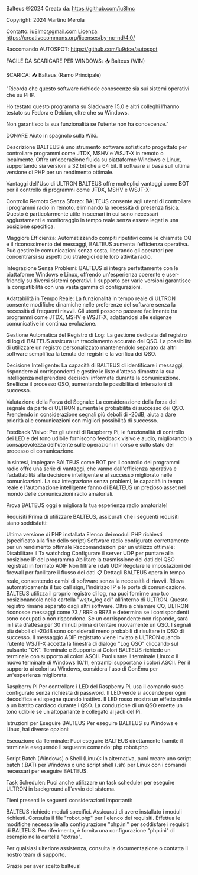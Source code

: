 Balteus @2024
Creato da: https://github.com/iu8lmc

Copyright: 2024 Martino Merola  

Contatto: iu8lmc@gmail.com
Licenza: https://creativecommons.org/licenses/by-nc-nd/4.0/

Raccomando AUTOSPOT: https://github.com/lu9dce/autospot

FACILE DA SCARICARE PER WINDOWS: 📥 Balteus  (WIN)

SCARICA: 📥 Balteus (Ramo Principale)

"Ricorda che questo software richiede conoscenze sia sui sistemi operativi che su PHP.

Ho testato questo programma su Slackware 15.0 e altri colleghi l'hanno testato su Fedora e Debian, oltre che su Windows.

Non garantisco la sua funzionalità se l'utente non ha conoscenze."

DONARE
Aiuto in spagnolo sulla Wiki.



Descrizione
BALTEUS è uno strumento software sofisticato progettato per controllare programmi come JTDX, MSHV e WSJT-X in remoto o localmente. Offre un'operazione fluida su piattaforme Windows e Linux, supportando sia versioni a 32 bit che a 64 bit. Il software si basa sull'ultima versione di PHP per un rendimento ottimale.

Vantaggi dell'Uso di ULTRON
BALTEUS offre molteplici vantaggi come BOT per il controllo di programmi come JTDX, MSHV e WSJT-X:

Controllo Remoto Senza Sforzo: BALTEUS consente agli utenti di controllare i programmi radio in remoto, eliminando la necessità di presenza fisica. Questo è particolarmente utile in scenari in cui sono necessari aggiustamenti e monitoraggio in tempo reale senza essere legati a una posizione specifica.

Maggiore Efficienza: Automatizzando compiti ripetitivi come le chiamate CQ e il riconoscimento dei messaggi, BALTEUS aumenta l'efficienza operativa. Può gestire le comunicazioni senza sosta, liberando gli operatori per concentrarsi su aspetti più strategici delle loro attività radio.

Integrazione Senza Problemi: BALTEUS si integra perfettamente con le piattaforme Windows e Linux, offrendo un'esperienza coerente e user-friendly su diversi sistemi operativi. Il supporto per varie versioni garantisce la compatibilità con una vasta gamma di configurazioni.

Adattabilità in Tempo Reale: La funzionalità in tempo reale di ULTRON consente modifiche dinamiche nelle preferenze del software senza la necessità di frequenti riavvii. Gli utenti possono passare facilmente tra programmi come JTDX, MSHV e WSJT-X, adattandosi alle esigenze comunicative in continua evoluzione.

Gestione Automatica del Registro di Log: La gestione dedicata del registro di log di BALTEUS assicura un tracciamento accurato dei QSO. La possibilità di utilizzare un registro personalizzato mantenendolo separato da altri software semplifica la tenuta dei registri e la verifica dei QSO.

Decisione Intelligente: La capacità di BALTEUS di identificare i messaggi, rispondere ai corrispondenti e gestire le liste d'attesa dimostra la sua intelligenza nel prendere decisioni informate durante la comunicazione. Snellisce il processo QSO, aumentando le possibilità di interazioni di successo.

Valutazione della Forza del Segnale: La considerazione della forza del segnale da parte di ULTRON aumenta le probabilità di successo dei QSO. Prendendo in considerazione segnali più deboli di -20dB, aiuta a dare priorità alle comunicazioni con migliori possibilità di successo.

Feedback Visivo: Per gli utenti di Raspberry Pi, le funzionalità di controllo dei LED e del tono udibile forniscono feedback visivo e audio, migliorando la consapevolezza dell'utente sulle operazioni in corso e sullo stato del processo di comunicazione.

In sintesi, impiegare BALTEUS come BOT per il controllo dei programmi radio offre una serie di vantaggi, che vanno dall'efficienza operativa e l'adattabilità alla decisione intelligente e al successo migliorato nelle comunicazioni. La sua integrazione senza problemi, le capacità in tempo reale e l'automazione intelligente fanno di BALTEUS un prezioso asset nel mondo delle comunicazioni radio amatoriali.

Prova BALTEUS oggi e migliora la tua esperienza radio amatoriale!

Requisiti
Prima di utilizzare BALTEUS, assicurati che i seguenti requisiti siano soddisfatti:

Ultima versione di PHP installata
Elenco dei moduli PHP richiesti (specificato alla fine dello script)
Software radio configurato correttamente per un rendimento ottimale
Raccomandazioni per un utilizzo ottimale:
Disabilitare il Tx watchdog
Configurare il server UDP per puntare alla posizione IP del programma
Abilitare la trasmissione dei dati del QSO registrati in formato ADIF
Non filtrare i dati UDP
Regolare le impostazioni del firewall per facilitare il flusso dei dati
📋 Dettagli
BALTEUS opera in tempo reale, consentendo cambi di software senza la necessità di riavvii. Rileva automaticamente il tuo call sign, l'indirizzo IP e le porte di comunicazione.
BALTEUS utilizza il proprio registro di log, ma puoi fornirne uno tuo posizionandolo nella cartella "wsjtx_log.adi" all'interno di ULTRON. Questo registro rimane separato dagli altri software.
Oltre a chiamare CQ, ULTRON riconosce messaggi come 73 / RRR o RR73 e determina se i corrispondenti sono occupati o non rispondono.
Se un corrispondente non risponde, sarà in lista d'attesa per 30 minuti prima di tentare nuovamente un QSO.
I segnali più deboli di -20dB sono considerati meno probabili di risultare in QSO di successo.
Il messaggio ADIF registrato viene inviato a ULTRON quando l'utente WSJT-X accetta la finestra di dialogo "Log QSO" cliccando sul pulsante "OK".
Terminale e Supporto ai Colori
BALTEUS richiede un terminale con supporto ai colori ASCII. Puoi usare il terminale Linux o il nuovo terminale di Windows 10/11, entrambi supportano i colori ASCII. Per il supporto ai colori su Windows, considera l'uso di ConEmu per un'esperienza migliorata.

Raspberry Pi
Per controllare i LED del Raspberry Pi, usa il comando sudo configurato senza richiesta di password. Il LED verde si accende per ogni decodifica e si spegne quando inattivo. Il LED rosso mostra un effetto simile a un battito cardiaco durante i QSO. La conduzione di un QSO emette un tono udibile se un altoparlante è collegato al jack del Pi.

Istruzioni per Eseguire BALTEUS
Per eseguire BALTEUS su Windows e Linux, hai diverse opzioni:

Esecuzione da Terminale:
Puoi eseguire BALTEUS direttamente tramite il terminale eseguendo il seguente comando: php robot.php

Script Batch (Windows) o Shell (Linux):
In alternativa, puoi creare uno script batch (.BAT) per Windows o uno script shell (.sh) per Linux con i comandi necessari per eseguire BALTEUS.

Task Scheduler:
Puoi anche utilizzare un task scheduler per eseguire ULTRON in background all'avvio del sistema.

Tieni presenti le seguenti considerazioni importanti:

BALTEUS richiede moduli specifici. Assicurati di avere installato i moduli richiesti. Consulta il file "robot.php" per l'elenco dei requisiti.
Effettua le modifiche necessarie alla configurazione "php.ini" per soddisfare i requisiti di BALTEUS.
Per riferimento, è fornita una configurazione "php.ini" di esempio nella cartella "extras".

Per qualsiasi ulteriore assistenza, consulta la documentazione o contatta il nostro team di supporto.

Grazie per aver scelto balteus!

